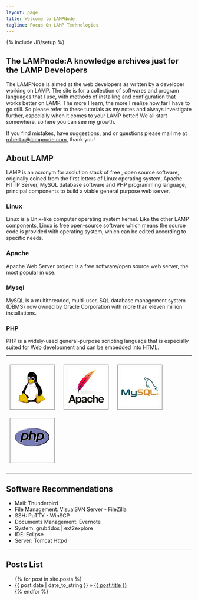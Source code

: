 ```yaml
---
layout: page
title: Welcome to LAMPNode
tagline: Focus On LAMP Technologies
---
```

{% include JB/setup %}

## The LAMPnode:A knowledge archives just for the LAMP Developers

The LAMPNode is aimed at the web developers as written by a developer working on LAMP. The site is for a collection of softwares and program languages that I use, with methods of installing and configuration that works better on LAMP. The more I learn, the more I realize how far I have to go still. So please refer to these tutorials as my notes and always investigate further, especially when it comes to your LAMP better! We all start somewhere, so here you can see my growth.

If you find mistakes, have suggestions, and or questions please mail me at robert.c@lampnode.com, thank you!
    
## About LAMP

LAMP is an acronym for asolution stack of free , open source software, originally coined from the first letters of Linux operating system, Apache HTTP Server, MySQL database software and PHP programming language, principal components to build a viable general purpose web server.

### Linux

Linux is a Unix-like computer operating system kernel. Like the other LAMP components, Linux is free open-source software which means the source code is provided with operating system, which can be edited according to specific needs.

### Apache

Apache Web Server project is a free software/open source web server, the most popular in use.

### Mysql

MySQL is a multithreaded, multi-user, SQL database management system (DBMS) now owned by Oracle Corporation with more than eleven million installations.

### PHP

PHP is a widely-used general-purpose scripting language that is especially suited for Web development and can be embedded into HTML.

---

<img src="/images/Linux_logo.gif" style="padding:10px;margin:10px;border:1px solid grey;" />

<img src="/images/Apache-logo.png" style="margin:10px;padding:10px;border:1px solid grey;" />

<img src="/images/Mysql_logo.jpg" style="margin:10px;padding:10px;border:1px solid grey;" />

<img src="/images/Php-logo.gif" style="margin:10px;padding:10px;border:1px solid grey;" />

---

## Software Recommendations

- Mail: Thunderbird
- File Management: VisualSVN Server - FileZilla
- SSH: PuTTY - WinSCP
- Documents Management: Evernote
- System: grub4dos | ext2explore
- IDE: Eclipse
- Server: Tomcat Httpd

------
## Posts List
<ul class="posts">
  {% for post in site.posts %}
    <li><span>{{ post.date | date_to_string }}</span> &raquo; <a href="{{ BASE_PATH }}{{ post.url }}">{{ post.title }}</a></li>
  {% endfor %}
</ul>




